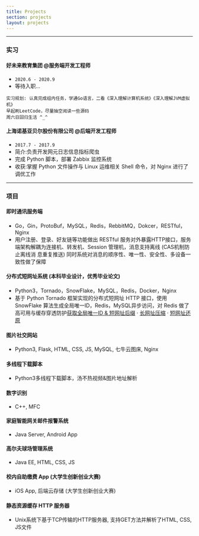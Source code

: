 ```yaml
---
title: Projects
section: projects
layout: projects
---
```

---

### **实习**

#### 好未来教育集团 @服务端开发工程师

- `2020.6 - 2020.9`
- 等待入职...
```
实习规划: 认真完成组内任务，学通Go语言，二看《深入理解计算机系统》《深入理解JVM虚拟机》
早起刷LeetCode，尽量抽空阅读一些源码
周六日回归生活 ^_^
```

#### 上海诺基亚贝尔股份有限公司 @后端开发工程师
- `2017.7 - 2017.9`
- 简介:负责开发网元日志信息指标爬虫
- 完成 Python 脚本，部署 Zabbix 监控系统
- 收获:掌握 Python 文件操作与 Linux 运维相关 Shell 命令，对 Nginx 进行了调优工作

---
### **项目**

#### 即时通讯服务端

- Go，Gin，ProtoBuf，MySQL，Redis，RebbitMQ，Dokcer，RESTful，Nginx
- 用户注册、登录、好友链等功能做出 RESTful 服务对外暴露HTTP接口，服务端架构解耦为连接机、转发机、Session 管理机，消息支持离线 (CAS机制防止离线消 息重复推送) 同时系统对消息的顺序性、唯一性、安全性、多设备一致性做了保障

#### 分布式短网址系统 (本科毕业设计，优秀毕业论文)

- Python3，Tornado，SnowFlake，MySQL，Redis，Docker，Nginx
- 基于 Python Tornado 框架实现的分布式短网址 HTTP 接口，使用 SnowFlake 算法生成全局唯一ID，Redis，MySQL异步访问，对 Redis 做了高可用与缓存穿透防护[获取全局唯一ID & 短网址后缀](http://tinyurl-api.1024bit.io/json&get-id-url) · [长网址压缩](http://tinyurl-api.1024bit.io/json&convert=URL) · [短网址还原](http://tinyurl-api.1024bit.io/json&restore=URL)

#### 图片社交网站
- Python3, Flask, HTML, CSS, JS, MySQL, 七牛云图床, Nginx

#### 多线程下载脚本
- Python3多线程下载脚本，汤不热视频&图片地址解析

#### 数字识别
- C++, MFC

#### 家庭智能网关邮件报警系统
- Java Server, Android App

#### 高尔夫球场管理系统
- Java EE, HTML, CSS, JS

#### 校内自助缴费 App (大学生创新创业大赛)
- iOS App, 后端云存储 (大学生创新创业大赛)

#### 静态资源缓存 HTTP 服务器
- Unix系统下基于TCP传输的HTTP服务器, 支持GET方法并解析了HTML, CSS, JS文件